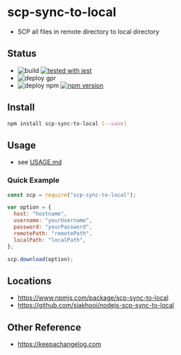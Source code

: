 # scp-sync-to-local

- SCP all files in remote directory to local directory

## Status

- ![build](https://github.com/siakhooi/nodejs-scp-sync-to-local/actions/workflows/build.yml/badge.svg) [![tested with jest](https://img.shields.io/badge/tested_with-jest-99424f.svg)](https://github.com/facebook/jest)
- ![deploy gpr](https://github.com/siakhooi/nodejs-scp-sync-to-local/actions/workflows/publish-gpr.yml/badge.svg)
- ![deploy npm](https://github.com/siakhooi/nodejs-scp-sync-to-local/actions/workflows/publish-npm.yml/badge.svg) [![npm version](https://badge.fury.io/js/scp-sync-to-local.svg)](https://badge.fury.io/js/scp-sync-to-local)

## Install

```bash
npm install scp-sync-to-local [--save]
```

## Usage

- see [USAGE.md](USAGE.md)

### Quick Example

```js
const scp = require("scp-sync-to-local");

var option = {
  host: "hostname",
  username: "yourUsername",
  password: "yourPassword",
  remotePath: "remotePath",
  localPath: "localPath",
};

scp.download(option);
```

## Locations

- <https://www.npmjs.com/package/scp-sync-to-local>
- <https://github.com/siakhooi/nodejs-scp-sync-to-local>

## Other Reference

- <https://keepachangelog.com>
